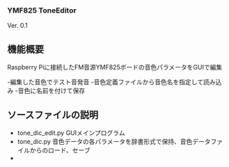 ### YMF825 ToneEditor
 Ver. 0.1
## 機能概要
  Raspberry Piに接続したFM音源YMF825ボードの音色パラメータをGUIで編集
  
  -編集した音色でテスト音発音
  -音色定義ファイルから音色名を指定して読み込み
  -音色に名前を付けて保存
  
## ソースファイルの説明
   - tone_dic_edit.py  GUIメインプログラム 
   - tone_dic.py       音色データの各パラメータを辞書形式で保持、音色データファイルからのロード、セーブ  
   -
    
